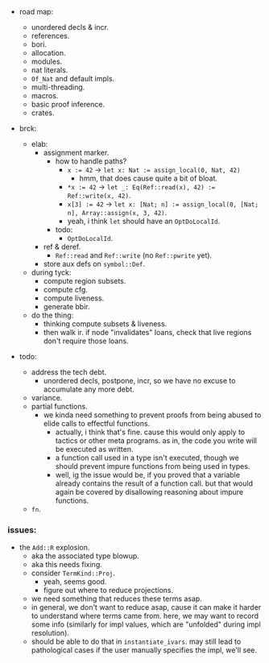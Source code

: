 
- road map:
    - unordered decls & incr.
    - references.
    - bori.
    - allocation.
    - modules.
    - nat literals.
    - `Of_Nat` and default impls.
    - multi-threading.
    - macros.
    - basic proof inference.
    - crates.


- brck:
    - elab:
        - assignment marker.
            - how to handle paths?
                - `x := 42` -> `let x: Nat := assign_local(0, Nat, 42)`
                    - hmm, that does cause quite a bit of bloat.
                - `*x := 42` -> `let _: Eq(Ref::read(x), 42) := Ref::write(x, 42)`.
                - `x[3] := 42` -> `let x: [Nat; n] := assign_local(0, [Nat; n], Array::assign(x, 3, 42)`.
                - yeah, i think `let` should have an `OptDoLocalId`.
            - todo:
                - `OptDoLocalId`.
        - ref & deref.
            - `Ref::read` and `Ref::write` (no `Ref::pwrite` yet).
        - store aux defs on `symbol::Def`.
    - during tyck:
        - compute region subsets.
        - compute cfg.
        - compute liveness.
        - generate bbir.
    - do the thing:
        - thinking compute subsets & liveness.
        - then walk ir. if node "invalidates" loans,
          check that live regions don't require those loans.

- todo:
    - address the tech debt.
        - unordered decls, postpone, incr, so we have no excuse to accumulate any more debt.
    - variance.
    - partial functions.
        - we kinda need something to prevent proofs from
          being abused to elide calls to effectful functions.
            - actually, i think that's fine. cause this would only apply
              to tactics or other meta programs.
              as in, the code you write will be executed as written.
            - a function call used in a type isn't executed,
              though we should prevent impure functions from being used
              in types.
            - well, ig the issue would be, if you proved that a variable
              already contains the result of a function call.
              but that would again be covered by disallowing reasoning
              about impure functions.
    - `fn`.


### issues:

- the `Add::R` explosion.
    - aka the associated type blowup.
    - aka this needs fixing.
    - consider `TermKind::Proj`.
        - yeah, seems good.
        - figure out where to reduce projections.
    - we need something that reduces these terms asap.
    - in general, we don't want to reduce asap, cause it can make it harder
      to understand where terms came from.
      here, we may want to record some info (similarly for impl values,
      which are "unfolded" during impl resolution).
    - should be able to do that in `instantiate_ivars`. may still lead to
      pathological cases if the user manually specifies the impl, we'll see.


